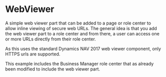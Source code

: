 # WebViewer
A simple web viewer part that can be added to a page or role center to allow inline viewing of secure web URLs. The general idea is that you add the web viewer part to a role center and from there, a user can access one or more URLs directly from their role center.

As this uses the standard Dynamics NAV 2017 web viewer component, only HTTPS urls are supported.

This example includes the Business Manager role center that as already been modified to include the web viewer part.

